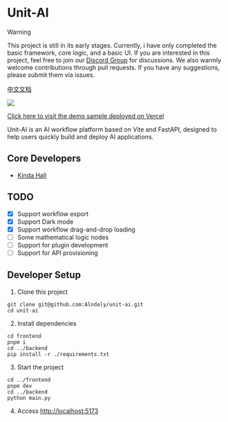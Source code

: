 # Unit-AI

> [!WARNING]
> This project is still in its early stages. Currently, i have only completed the basic framework, core logic, and a basic UI. If you are interested in this project, feel free to join our [Discord Group](https://discord.gg/ZgpAeZfF) for discussions. We also warmly welcome contributions through pull requests. If you have any suggestions, please submit them via issues.

[中文文档](./README/zh-cn.md)

![](https://oss.kinda.info/image/202408061442292.png)

[Click here to visit the demo sample deployed on Vercel](https://unit-ai.com)

Unit-AI is an AI workflow platform based on Vite and FastAPI, designed to help users quickly build and deploy AI applications.

## Core Developers

- [Kinda Hall](https://github.com/Alndaly)

## TODO

- [x] Support workflow export
- [x] Support Dark mode 
- [x] Support workflow drag-and-drop loading
- [ ] Some mathematical logic nodes
- [ ] Support for plugin development
- [ ] Support for API provisioning

## Developer Setup

1. Clone this project

```shell
git clone git@github.com:Alndaly/unit-ai.git
cd unit-ai
```

2. Install dependencies

```shell
cd frontend
pnpm i
cd ../backend 
pip install -r ./requirements.txt
```

3. Start the project

```shell
cd ../frontend
pnpm dev
cd ../backend
python main.py
```

4. Access [http://localhost:5173](http://localhost:5173)